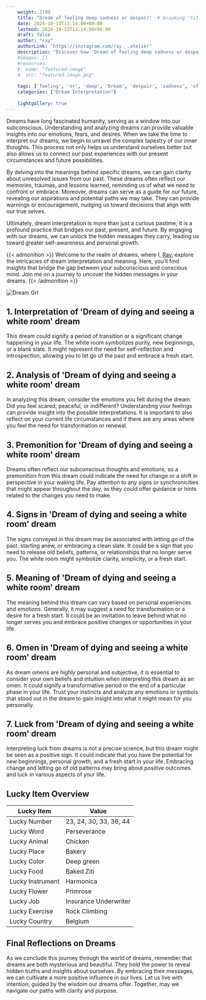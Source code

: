 ```yaml
---
    weight: 2199
    title: "Dream of feeling deep sadness or despair"  # Assuming 'title' column exists
    date: 2024-10-13T13:14:00+08:00
    lastmod: 2024-10-13T13:14:00+08:00
    draft: false
    author: "ray"
    authorLink: "https://instagram.com/ray._.atelier"
    description: "Discover how 'Dream of feeling deep sadness or despair' can interpret your future and uncover its significant meanings in your life."
    #images: []
    #resources:
    #- name: "featured-image"
    #  src: "featured-image.png"
    
    tags: ['feeling', 'or', 'deep', 'Dream', 'despair', 'sadness', 'of']
    categories: ["Dream Interpretation"]
    
    lightgallery: true
---
```

    
Dreams have long fascinated humanity, serving as a window into our subconscious. Understanding and analyzing dreams can provide valuable insights into our emotions, fears, and desires. When we take the time to interpret our dreams, we begin to unravel the complex tapestry of our inner thoughts. This process not only helps us understand ourselves better but also allows us to connect our past experiences with our present circumstances and future possibilities.

By delving into the meanings behind specific dreams, we can gain clarity about unresolved issues from our past. These dreams often reflect our memories, traumas, and lessons learned, reminding us of what we need to confront or embrace. Moreover, dreams can serve as a guide for our future, revealing our aspirations and potential paths we may take. They can provide warnings or encouragement, nudging us toward decisions that align with our true selves.

Ultimately, dream interpretation is more than just a curious pastime; it is a profound practice that bridges our past, present, and future. By engaging with our dreams, we can unlock the hidden messages they carry, leading us toward greater self-awareness and personal growth.

{{< admonition >}}
Welcome to the realm of dreams, where I, [Ray](https://instagram.com/ray._.atelier), explore the intricacies of dream interpretation and meaning. Here, you’ll find insights that bridge the gap between your subconscious and conscious mind. Join me on a journey to uncover the hidden messages in your dreams.
{{< /admonition >}}

![Dream Grl](https://cdn.pixabay.com/photo/2017/11/02/03/35/gothic-2910057_1280.jpg "Dream Grl")

## 1. Interpretation of 'Dream of dying and seeing a white room' dream

This dream could signify a period of transition or a significant change happening in your life. The white room symbolizes purity, new beginnings, or a blank slate. It might represent the need for self-reflection and introspection, allowing you to let go of the past and embrace a fresh start.

## 2. Analysis of 'Dream of dying and seeing a white room' dream

In analyzing this dream, consider the emotions you felt during the dream. Did you feel scared, peaceful, or indifferent? Understanding your feelings can provide insight into the possible interpretations. It is important to also reflect on your current life circumstances and if there are any areas where you feel the need for transformation or renewal.

## 3. Premonition for 'Dream of dying and seeing a white room' dream

Dreams often reflect our subconscious thoughts and emotions, so a premonition from this dream could indicate the need for change or a shift in perspective in your waking life. Pay attention to any signs or synchronicities that might appear throughout the day, as they could offer guidance or hints related to the changes you need to make.

## 4. Signs in 'Dream of dying and seeing a white room' dream

The signs conveyed in this dream may be associated with letting go of the past, starting anew, or embracing a clean slate. It could be a sign that you need to release old beliefs, patterns, or relationships that no longer serve you. The white room might symbolize clarity, simplicity, or a fresh start.

## 5. Meaning of 'Dream of dying and seeing a white room' dream

The meaning behind this dream can vary based on personal experiences and emotions. Generally, it may suggest a need for transformation or a desire for a fresh start. It could be an invitation to leave behind what no longer serves you and embrace positive changes or opportunities in your life.

## 6. Omen in 'Dream of dying and seeing a white room' dream

As dream omens are highly personal and subjective, it is essential to consider your own beliefs and intuition when interpreting this dream as an omen. It could signify a transformative period or the end of a particular phase in your life. Trust your instincts and analyze any emotions or symbols that stood out in the dream to gain insight into what it might mean for you personally.

## 7. Luck from 'Dream of dying and seeing a white room' dream

Interpreting luck from dreams is not a precise science, but this dream might be seen as a positive sign. It could indicate that you have the potential for new beginnings, personal growth, and a fresh start in your life. Embracing change and letting go of old patterns may bring about positive outcomes and luck in various aspects of your life.

## Lucky Item Overview
| Lucky Item          | Value              |
|---------------|--------------------|
| Lucky Number        | 23, 24, 30, 33, 36, 44  |
| Lucky Word          | Perseverance |
| Lucky Animal        | Chicken |
| Lucky Place         | Bakery     |
| Lucky Color         | Deep green     |
| Lucky Food          | Baked Ziti      |
| Lucky Instrument    | Harmonica |
| Lucky Flower        | Primrose    |
| Lucky Job           | Insurance Underwriter       |
| Lucky Exercise      | Rock Climbing  |
| Lucky Country       | Belgium    |


##  Final Reflections on Dreams

As we conclude this journey through the world of dreams, remember that dreams are both mysterious and beautiful. They hold the power to reveal hidden truths and insights about ourselves. By embracing their messages, we can cultivate a more positive influence in our lives. Let us live with intention, guided by the wisdom our dreams offer. Together, may we navigate our paths with clarity and purpose.
